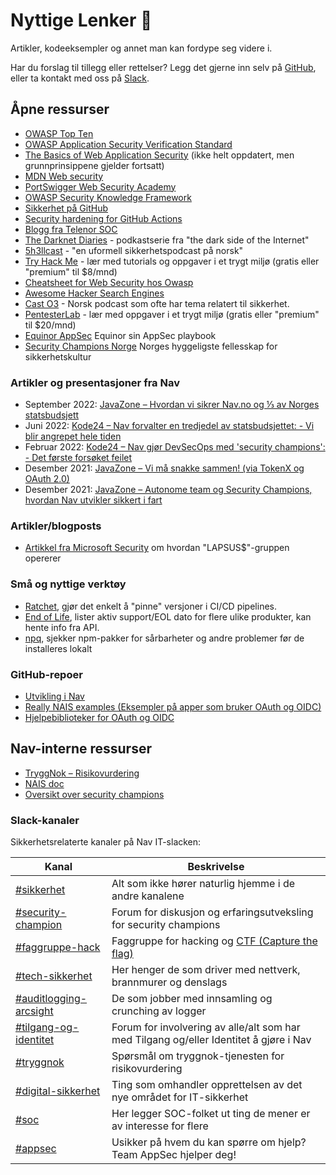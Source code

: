 # Nyttige Lenker 🔗

Artikler, kodeeksempler og annet man kan fordype seg videre i.

Har du forslag til tillegg eller rettelser? Legg det gjerne inn selv på [GitHub](https://github.com/navikt/security-playbook/blob/main/docs/05-lenker.md), eller ta kontakt med oss på [Slack](https://nav-it.slack.com/archives/CN8N938K1).

## Åpne ressurser

- [OWASP Top Ten](https://owasp.org/www-project-top-ten/)
- [OWASP Application Security Verification Standard](https://owasp.org/www-project-application-security-verification-standard/)
- [The Basics of Web Application Security](https://martinfowler.com/articles/web-security-basics.html) (ikke helt oppdatert, men grunnprinsippene gjelder fortsatt)
- [MDN Web security](https://developer.mozilla.org/en-US/docs/Web/Security)
- [PortSwigger Web Security Academy](https://portswigger.net/web-security)
- [OWASP Security Knowledge Framework](https://www.securityknowledgeframework.org/)
- [Sikkerhet på GitHub](https://github.com/features/security)
- [Security hardening for GitHub Actions](https://docs.github.com/en/actions/security-guides/security-hardening-for-github-actions)
- [Blogg fra Telenor SOC](https://telenorsoc.blogspot.com/)
- [The Darknet Diaries](https://darknetdiaries.com/) - podkastserie fra "the dark side of the Internet"
- [5h3llcast](https://open.spotify.com/show/76cxbNjWBBGzc486SV48YE) - "en uformell sikkerhetspodcast på norsk"
- [Try Hack Me](https://tryhackme.com/) - lær med tutorials og oppgaver i et trygt miljø (gratis eller "premium" til $8/mnd)
- [Cheatsheet for Web Security hos Owasp](https://cheatsheetseries.owasp.org/)
- [Awesome Hacker Search Engines](https://github.com/edoardottt/awesome-hacker-search-engines)
- [Cast O3](https://www.o3c.no/knowledge) - Norsk podcast som ofte har tema relatert til sikkerhet.
- [PentesterLab](https://pentesterlab.com/) - lær med oppgaver i et trygt miljø (gratis eller "premium" til $20/mnd)
- [Equinor AppSec](https://equinor.github.io/appsec/#security-champion) Equinor sin AppSec playbook
- [Security Champions Norge](https://securitychampions.no/) Norges hyggeligste fellesskap for sikkerhetskultur

### Artikler og presentasjoner fra Nav

- September 2022: [JavaZone – Hvordan vi sikrer Nav.no og ⅓ av Norges statsbudsjett](https://vimeo.com/748031584)
- Juni 2022: [Kode24 – Nav forvalter en tredjedel av statsbudsjettet: - Vi blir angrepet hele tiden](https://www.kode24.no/artikkel/nav-forvalter-en-tredjedel-av-statsbudsjettet-vi-blir-angrepet-hele-tiden/76410353)
- Februar 2022: [Kode24 – Nav gjør DevSecOps med 'security champions': - Det første forsøket feilet](https://www.kode24.no/artikkel/nav-gjor-devsecops-med-security-champions-det-forste-forsoket-feilet/75393687)
- Desember 2021: [JavaZone – Vi må snakke sammen! (via TokenX og OAuth 2.0)](https://vimeo.com/669150683)
- Desember 2021: [JavaZone – Autonome team og Security Champions, hvordan Nav utvikler sikkert i fart](https://vimeo.com/669321429)

### Artikler/blogposts

- [Artikkel fra Microsoft Security](https://www.microsoft.com/security/blog/2022/03/22/dev-0537-criminal-actor-targeting-organizations-for-data-exfiltration-and-destruction/) om hvordan "LAPSUS$"-gruppen opererer

### Små og nyttige verktøy

- [Ratchet](https://github.com/sethvargo/ratchet), gjør det enkelt å "pinne" versjoner i CI/CD pipelines.
- [End of Life](https://endoflife.date/), lister aktiv support/EOL dato for flere ulike produkter, kan hente info fra API.
- [npq](https://www.npmjs.com/package/npq), sjekker npm-pakker for sårbarheter og andre problemer før de installeres lokalt

### GitHub-repoer

- [Utvikling i Nav](https://github.com/navikt/utvikling)
- [Really NAIS examples (Eksempler på apper som bruker OAuth og OIDC)](https://github.com/nais/examples)
- [Hjelpebiblioteker for OAuth og OIDC](https://github.com/navikt/token-support)

## Nav-interne ressurser

- [TryggNok – Risikovurdering](https://apps.powerapps.com/play/f8517640-ea01-46e2-9c09-be6b05013566)
- [NAIS doc](https://doc.nais.io/)
- [Oversikt over security champions](https://teamkatalog.nav.no/dashboard/members/role/SECURITY_CHAMPION)

### Slack-kanaler

Sikkerhetsrelaterte kanaler på Nav IT-slacken:

| Kanal                                                                   | Beskrivelse                                                                            |
| ----------------------------------------------------------------------- | -------------------------------------------------------------------------------------- |
| [#sikkerhet](https://nav-it.slack.com/archives/C6UBU9EAU)               | Alt som ikke hører naturlig hjemme i de andre kanalene                                 |
| [#security-champion](https://nav-it.slack.com/archives/CN8N938K1)       | Forum for diskusjon og erfaringsutveksling for security champions                      |
| [#faggruppe-hack](https://nav-it.slack.com/archives/C045XD7KV32)        | Faggruppe for hacking og [CTF (Capture the flag)](/docs/wordlist#capture-the-flag-ctf) |
| [#tech-sikkerhet](https://nav-it.slack.com/archives/CCSET7820)          | Her henger de som driver med nettverk, brannmurer og denslags                          |
| [#auditlogging-arcsight](https://nav-it.slack.com/archives/C014576K5TQ) | De som jobber med innsamling og crunching av logger                                    |
| [#tilgang-og-identitet](https://nav-it.slack.com/archives/C025DDBBSLU)  | Forum for involvering av alle/alt som har med Tilgang og/eller Identitet å gjøre i Nav |
| [#tryggnok](https://nav-it.slack.com/archives/CQ0D5HLSW)                | Spørsmål om tryggnok-tjenesten for risikovurdering                                     |
| [#digital-sikkerhet](https://nav-it.slack.com/archives/C026BETG37H)     | Ting som omhandler opprettelsen av det nye området for IT-sikkerhet                    |
| [#soc](https://nav-it.slack.com/archives/C0162CBNJRJ)                   | Her legger SOC-folket ut ting de mener er av interesse for flere                       |
| [#appsec](https://nav-it.slack.com/archives/C06P91VN27M)                | Usikker på hvem du kan spørre om hjelp? Team AppSec hjelper deg!                       |
